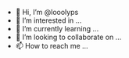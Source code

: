 - 👋 Hi, I’m @looolyps
- 👀 I’m interested in ...
- 🌱 I’m currently learning ...
- 💞️ I’m looking to collaborate on ...
- 📫 How to reach me ...

<!---
looolyps/looolyps is a ✨ special ✨ repository because its `README.md` (this file) appears on your GitHub profile.
You can click the Preview link to take a look at your changes.
--->
